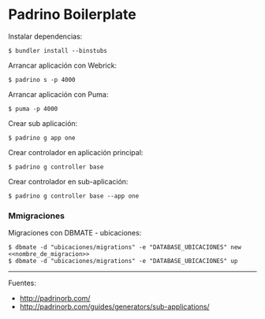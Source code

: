 # Padrino Boilerplate

Instalar dependencias:

    $ bundler install --binstubs

Arrancar aplicación con Webrick:

    $ padrino s -p 4000

Arrancar aplicación con Puma:

    $ puma -p 4000

Crear sub aplicación:

    $ padrino g app one

Crear controlador en aplicación principal:

    $ padrino g controller base

Crear controlador en sub-aplicación:

    $ padrino g controller base --app one

### Mmigraciones

Migraciones con DBMATE - ubicaciones:

    $ dbmate -d "ubicaciones/migrations" -e "DATABASE_UBICACIONES" new <<nombre_de_migracion>>
    $ dbmate -d "ubicaciones/migrations" -e "DATABASE_UBICACIONES" up

---

Fuentes:

+ http://padrinorb.com/
+ http://padrinorb.com/guides/generators/sub-applications/
